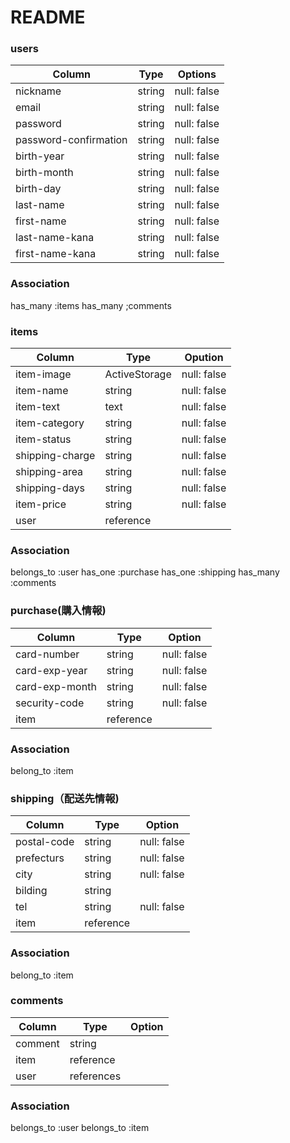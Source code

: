 # README

### users
| Column                | Type   | Options     | 
| --------------------- | ------ | ----------- | 
| nickname              | string | null: false | 
| email                 | string | null: false | 
| password              | string | null: false | 
| password-confirmation | string | null: false | 
| birth-year            | string | null: false | 
| birth-month           | string | null: false | 
| birth-day             | string | null: false | 
| last-name             | string | null: false | 
| first-name            | string | null: false | 
| last-name-kana        | string | null: false | 
| first-name-kana       | string | null: false | 

### Association
has_many :items
has_many ;comments


### items
| Column          | Type          | Opution     | 
| --------------- | ------------- | ----------- | 
| item-image      | ActiveStorage | null: false | 
| item-name       | string        | null: false | 
| item-text       | text          | null: false | 
| item-category   | string        | null: false | 
| item-status     | string        | null: false | 
| shipping-charge | string        | null: false | 
| shipping-area   | string        | null: false | 
| shipping-days   | string        | null: false | 
| item-price      | string        | null: false | 
| user            | reference     |             | 

### Association
belongs_to :user
has_one :purchase
has_one :shipping
has_many :comments


### purchase(購入情報) 
| Column         | Type      | Option      | 
| -------------- | --------- | ----------- | 
| card-number    | string    | null: false | 
| card-exp-year  | string    | null: false | 
| card-exp-month | string    | null: false | 
| security-code  | string    | null: false | 
| item           | reference |             | 
### Association
belong_to :item


### shipping（配送先情報)
| Column      | Type      | Option      | 
| ----------- | --------- | ----------- | 
| postal-code | string    | null: false | 
| prefecturs  | string    | null: false | 
| city        | string    | null: false | 
| bilding     | string    |             | 
| tel         | string    | null: false | 
| item        | reference |             | 

### Association
belong_to :item

### comments
| Column  | Type       | Option | 
| ------- | ---------- | ------ | 
| comment | string     |        | 
| item    | reference  |        | 
| user    | references |        | 

### Association
belongs_to :user
belongs_to :item